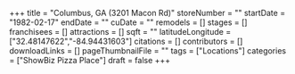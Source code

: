 +++
title = "Columbus, GA (3201 Macon Rd)"
storeNumber = ""
startDate = "1982-02-17"
endDate = ""
cuDate = ""
remodels = []
stages = []
franchisees = []
attractions = []
sqft = ""
latitudeLongitude = ["32.48147622","-84.94431603"]
citations = []
contributors = []
downloadLinks = []
pageThumbnailFile = ""
tags = ["Locations"]
categories = ["ShowBiz Pizza Place"]
draft = false
+++

